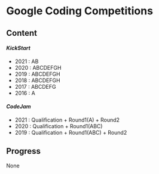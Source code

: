 # Google Coding Competitions

## Content

#### *KickStart*

- 2021 : AB
- 2020 : ABCDEFGH
- 2019 : ABCDEFGH
- 2018 : ABCDEFGH
- 2017 : ABCDEFG
- 2016 : A

#### *CodeJam*

- 2021 : Qualification + Round1(A) + Round2
- 2020 : Qualification + Round1(ABC)
- 2019 : Qualification + Round1(ABC) + Round2


## Progress

None